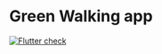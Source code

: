 # Green Walking app

[![Flutter check](https://github.com/Xennis/green-walking/workflows/Flutter%20check/badge.svg?event=push)](https://github.com/Xennis/green-walking/actions?query=workflow%3A%22Flutter+check%22+event%3Apush)
